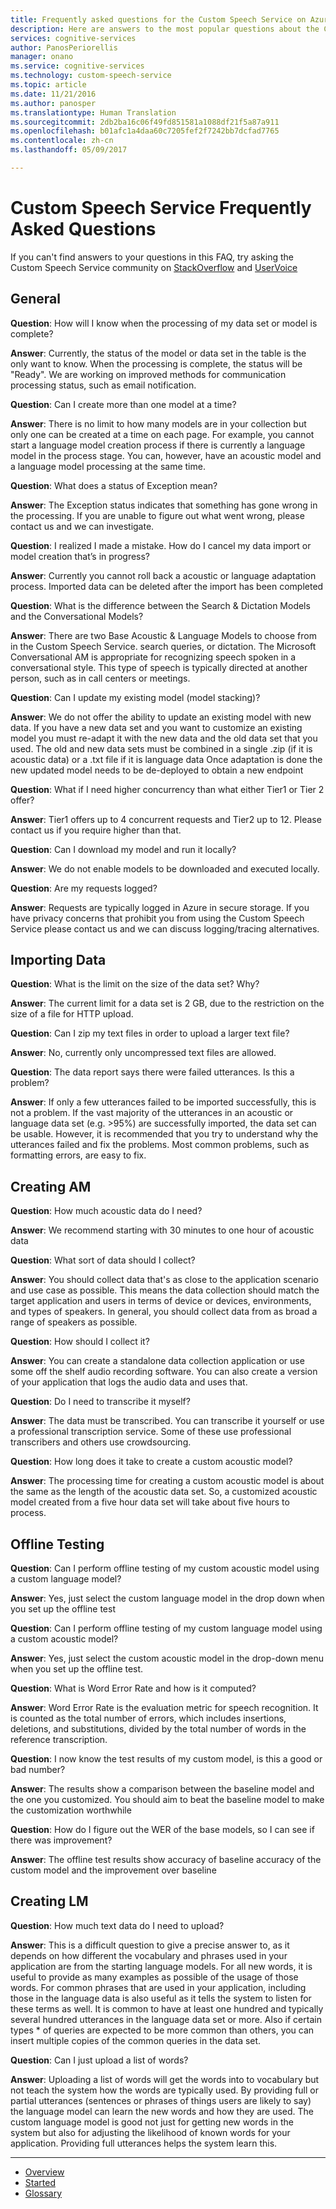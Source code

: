 ```yaml
---
title: Frequently asked questions for the Custom Speech Service on Azure | Microsoft Docs
description: Here are answers to the most popular questions about the Custom Speech Service.
services: cognitive-services
author: PanosPeriorellis
manager: onano
ms.service: cognitive-services
ms.technology: custom-speech-service
ms.topic: article
ms.date: 11/21/2016
ms.author: panosper
ms.translationtype: Human Translation
ms.sourcegitcommit: 2db2ba16c06f49fd851581a1088df21f5a87a911
ms.openlocfilehash: b01afc1a4daa60c7205fef2f7242bb7dcfad7765
ms.contentlocale: zh-cn
ms.lasthandoff: 05/09/2017

---
```


# <a name="custom-speech-service-frequently-asked-questions"></a>Custom Speech Service Frequently Asked Questions

If you can't find answers to your questions in this FAQ, try asking the Custom Speech Service community on [StackOverflow](https://stackoverflow.com/questions/tagged/project-oxford+or+microsoft-cognitive) and [UserVoice](https://cognitive.uservoice.com/)

## <a name="general"></a>General

**Question**: How will I know when the processing of my data set or model is complete?

**Answer**: Currently, the status of the model or data set in the table is the only want to know.
When the processing is complete, the status will be "Ready".
We are working on improved methods for communication processing status, such as email notification.

**Question**: Can I create more than one model at a time?

**Answer**: There is no limit to how many models are in your collection but only one can be created at a time on each page.
For example, you cannot start a language model creation process if there is currently a language model in the process stage.
You can, however, have an acoustic model and a language model processing at the same time. 

**Question**: What does a status of Exception mean?

**Answer**: The Exception status indicates that something has gone wrong in the processing.
If you are unable to figure out what went wrong, please contact us and we can investigate.

**Question**: I realized I made a mistake. How do I cancel my data import or model creation that’s in progress? 

**Answer**: Currently you cannot roll back a acoustic or language adaptation process.
Imported data can be deleted after the import has been completed

**Question**: What is the difference between the Search & Dictation Models and the Conversational Models?

**Answer**: There are two Base Acoustic & Language Models to choose from in the Custom Speech Service.
search queries, or dictation. The Microsoft Conversational AM is appropriate for recognizing speech spoken in a conversational style.
This type of speech is typically directed at another person, such as in call centers or meetings.

**Question**: Can I update my existing model (model stacking)?

**Answer**: We do not offer the ability to update an existing model with new data.
If you have a new data set and you want to customize an existing model you must re-adapt it with the new data and the old data set that you used.
The old and new data sets must be combined in a single .zip (if it is acoustic data) or a .txt file if it is language data Once adaptation is done the new updated model needs to be de-deployed to obtain a new endpoint

**Question**: What if I need higher concurrency than what either Tier1 or Tier 2 offer?

**Answer**: Tier1 offers up to 4 concurrent requests and Tier2 up to 12.
Please contact us if you require higher than that.

**Question**: Can I download my model and run it locally?

**Answer**: We do not enable models to be downloaded and executed locally.

**Question**: Are my requests logged?

**Answer**: Requests are typically logged in Azure in secure storage.
If you have privacy concerns that prohibit you from using the Custom Speech Service please contact us and we can discuss logging/tracing alternatives.

## <a name="importing-data"></a>Importing Data

**Question**: What is the limit on the size of the data set? Why? 

**Answer**: The current limit for a data set is 2 GB, due to the restriction on the size of a file for HTTP upload. 

**Question**: Can I zip my text files in order to upload a larger text file? 

**Answer**: No, currently only uncompressed text files are allowed.

**Question**: The data report says there were failed utterances. Is this a problem?

**Answer**: If only a few utterances failed to be imported successfully, this is not a problem.
If the vast majority of the utterances in an acoustic or language data set (e.g. >95%) are successfully imported, the data set can be usable. However, it is recommended that you try to understand why the utterances failed and fix the problems.
Most common problems, such as formatting errors, are easy to fix. 

## <a name="creating-am"></a>Creating AM

**Question**: How much acoustic data do I need?

**Answer**: We recommend starting with 30 minutes to one hour of acoustic data

**Question**: What sort of data should I collect?

**Answer**: You should collect data that's as close to the application scenario and use case as possible.
This means the data collection should match the target application and users in terms of device or devices, environments, and types of speakers. In general, you should collect data from as broad a range of speakers as possible. 

**Question**: How should I collect it? 

**Answer**: You can create a standalone data collection application or use some off the shelf audio recording software.
You can also create a version of your application that logs the audio data and uses that. 

**Question**: Do I need to transcribe it myself? 

**Answer**: The data must be transcribed. You can transcribe it yourself or use a professional transcription service. Some of these use professional transcribers and others use crowdsourcing. 

**Question**: How long does it take to create a custom acoustic model?

**Answer**: The processing time for creating a custom acoustic model is about the same as the length of the acoustic data set.
So, a customized acoustic model created from a five hour data set will take about five hours to process. 

## <a name="offline-testing"></a>Offline Testing

**Question**: Can I perform offline testing of my custom acoustic model using a custom language model?

**Answer**: Yes, just select the custom language model in the drop down when you set up the offline test

**Question**: Can I perform offline testing of my custom language model using a custom acoustic model?

**Answer**: Yes, just select the custom acoustic model in the drop-down menu when you set up the offline test.

**Question**: What is Word Error Rate and how is it computed?

**Answer**: Word Error Rate is the evaluation metric for speech recognition. It is counted as the total number of errors, which includes insertions, deletions, and substitutions, divided by the total number of words in the reference transcription.

**Question**: I now know the test results of my custom model, is this a good or bad number?

**Answer**: The results show a comparison between the baseline model and the one you customized.
You should aim to beat the baseline model to make the customization worthwhile

**Question**: How do I figure out the WER of the base models, so I can see if there was improvement? 

**Answer**: The offline test results show accuracy of baseline accuracy of the custom model and the improvement over baseline

## <a name="creating-lm"></a>Creating LM

**Question**: How much text data do I need to upload?

**Answer**: This is a difficult question to give a precise answer to, as it depends on how different the vocabulary and phrases used in your application are from the starting language models. For all new words, it is useful to provide as many examples as possible of the usage of those words. For common phrases that are used in your application, including those in the language data is also useful as it tells the system to listen for these terms as well.
It is common to have at least one hundred and typically several hundred utterances in the language data set or more.
Also if certain types * of queries are expected to be more common than others, you can insert multiple copies of the common queries in the data set.

**Question**: Can I just upload a list of words?

**Answer**: Uploading a list of words will get the words into to vocabulary but not teach the system how the words are typically used.
By providing full or partial utterances (sentences or phrases of things users are likely to say) the language model can learn the new words and how they are used. The custom language model is good not just for getting new words in the system but also for adjusting the likelihood of known words for your application. Providing full utterances helps the system learn this. 

-----

 * [Overview](cognitive-services-custom-speech-home.md)
 * [Started](cognitive-services-custom-speech-get-started.md)
 * [Glossary](cognitive-services-custom-speech-glossary.md)

